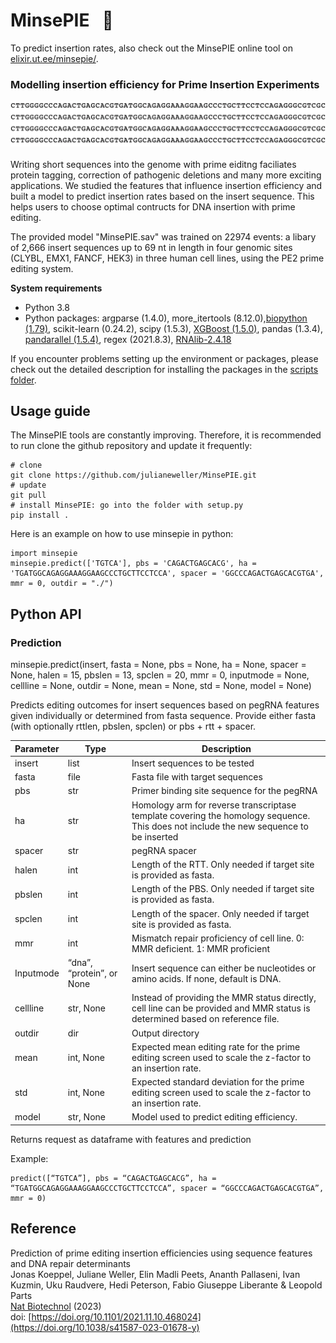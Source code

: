 # MinsePIE  &nbsp; :pie:
To predict insertion rates, also check out the MinsePIE online tool on [elixir.ut.ee/minsepie/](https://elixir.ut.ee/minsepie/).

### Modelling insertion efficiency for Prime Insertion Experiments

![Alt Text](img/minsepie_animation.gif)
</br></br>
Writing short sequences into the genome with prime eiditng  faciliates protein tagging, correction of pathogenic deletions and many more exciting applications. We studied the features that influence insertion efficiency and built a model to predict insertion rates based on the insert sequence. This helps users to choose optimal contructs for DNA insertion with prime editing. 

The provided model "MinsePIE.sav" was trained on 22974 events: a libary of 2,666 insert sequences up to 69 nt in length in four genomic sites (CLYBL, EMX1, FANCF, HEK3) in three human cell lines, using the PE2 prime editing system.

**System requirements**

- Python 3.8
- Python packages: argparse (1.4.0), more_itertools (8.12.0),[biopython (1.79)](https://biopython.org/wiki/Download), scikit-learn (0.24.2), scipy (1.5.3), [XGBoost (1.5.0)](https://xgboost.readthedocs.io/en/latest/install.html), pandas (1.3.4), [pandarallel (1.5.4)](https://github.com/nalepae/pandarallel), regex (2021.8.3), [RNAlib-2.4.18](https://www.tbi.univie.ac.at/RNA/ViennaRNA/doc/html/examples_python.html)


If you encounter problems setting up the environment or packages, please check out the detailed description for installing the packages in the [scripts folder](https://github.com/julianeweller/MinsePIE/tree/main/scripts).

## Usage guide

The MinsePIE tools are constantly improving. Therefore, it is recommended to run clone the github repository and update it frequently:

```
# clone
git clone https://github.com/julianeweller/MinsePIE.git
# update
git pull
# install MinsePIE: go into the folder with setup.py
pip install .

```

Here is an example on how to use minsepie in python:
```
import minsepie
minsepie.predict(['TGTCA'], pbs = 'CAGACTGAGCACG', ha = 'TGATGGCAGAGGAAAGGAAGCCCTGCTTCCTCCA', spacer = 'GGCCCAGACTGAGCACGTGA', mmr = 0, outdir = "./")

```

## Python API
### Prediction
minsepie.predict(insert, fasta = None, pbs = None, ha = None, spacer = None,  halen = 15, pbslen = 13, spclen = 20, mmr = 0, inputmode = None, cellline = None, outdir = None, mean = None, std = None, model = None)

Predicts editing outcomes for insert sequences based on pegRNA features given individually or determined from fasta sequence. Provide either fasta (with optionally rttlen, pbslen, spclen) or pbs + rtt + spacer. 


| Parameter | Type | Description |
| ------------- | ------------- | ------------- |
| insert  | list  | Insert sequences to be tested|
| fasta  | file  | Fasta file with target sequences|
| pbs  | str  | Primer binding site sequence for the pegRNA|
| ha  | str  | Homology arm for reverse transcriptase template covering the homology sequence. This does not include the new sequence to be inserted|
| spacer  | str  | pegRNA spacer|
| halen | int |Length of the RTT. Only needed if target site is provided as fasta. |
| pbslen | int |Length of the PBS. Only needed if target site is provided as fasta. |
| spclen | int | Length of the spacer. Only needed if target site is provided as fasta.|
| mmr | int | Mismatch repair proficiency of cell line. 0: MMR deficient. 1: MMR proficient|
|Inputmode |“dna”, “protein”, or None|Insert sequence can either be nucleotides or amino acids. If none, default is DNA. |
|cellline| str, None |Instead of providing the MMR status directly, cell line can be provided and MMR status is determined based on reference file.|
|outdir|dir|Output directory|
|mean|int, None| Expected mean editing rate for the prime editing screen used to scale the z-factor to an insertion rate.|
|std| int, None|Expected standard deviation for the prime editing screen used to scale the z-factor to an insertion rate.
|model|str, None| Model used to predict editing efficiency.


Returns request as	dataframe with features and prediction

Example:
```
predict([“TGTCA”], pbs = “CAGACTGAGCACG”, ha = “TGATGGCAGAGGAAAGGAAGCCCTGCTTCCTCCA”, spacer = “GGCCCAGACTGAGCACGTGA”, mmr = 0)
```



## Reference

Prediction of prime editing insertion efficiencies using sequence features and DNA repair determinants </br>
Jonas Koeppel, Juliane Weller, Elin Madli Peets, Ananth Pallaseni, Ivan Kuzmin, Uku Raudvere, Hedi Peterson, Fabio Giuseppe Liberante & Leopold Parts </br>
[Nat Biotechnol](https://www.biorxiv.org/content/10.1101/2021.11.10.468024v1) (2023)</br>
doi: [https://doi.org/10.1101/2021.11.10.468024](https://doi.org/10.1038/s41587-023-01678-y)
